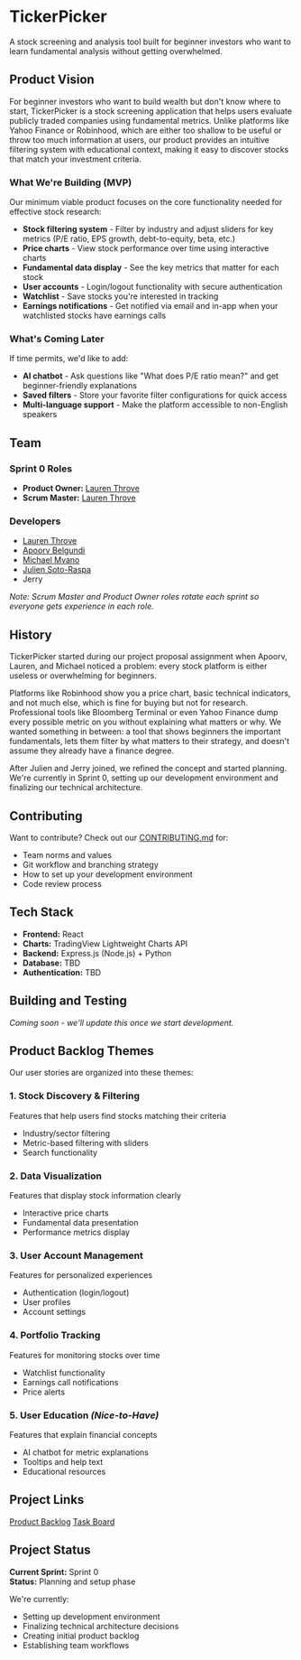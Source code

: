 <!-- # Project Repository

This repository will be used for team projects.

Several sets of instructions are included in this repository. They should each be treated as separate assignments with their own due dates and sets of requirements.

1. See the [App Map & Wireframes](instructions-0a-app-map-wireframes.md) and [Prototyping](./instructions-0b-prototyping.md) instructions for the requirements of the initial user experience design of the app.

1. Delete the contents of this file and replace with the contents of a proper README.md, as described in the [project setup instructions](./instructions-0c-project-setup.md)

1. See the [Sprint Planning instructions](instructions-0d-sprint-planning.md) for the requirements of Sprint Planning for each Sprint.

1. See the [Front-End Development instructions](./instructions-1-front-end.md) for the requirements of the initial Front-End Development.

1. See the [Back-End Development instructions](./instructions-2-back-end.md) for the requirements of the initial Back-End Development.

1. See the [Database Integration instructions](./instructions-3-database.md) for the requirements of integrating a database into the back-end.

1. See the [Deployment instructions](./instructions-4-deployment.md) for the requirements of deploying an app. -->

# TickerPicker

A stock screening and analysis tool built for beginner investors who want to learn fundamental analysis without getting overwhelmed.

## Product Vision

For beginner investors who want to build wealth but don't know where to start, TickerPicker is a stock screening application that helps users evaluate publicly traded companies using fundamental metrics. Unlike platforms like Yahoo Finance or Robinhood, which are either too shallow to be useful or throw too much information at users, our product provides an intuitive filtering system with educational context, making it easy to discover stocks that match your investment criteria.

### What We're Building (MVP)

Our minimum viable product focuses on the core functionality needed for effective stock research:

- **Stock filtering system** - Filter by industry and adjust sliders for key metrics (P/E ratio, EPS growth, debt-to-equity, beta, etc.)
- **Price charts** - View stock performance over time using interactive charts
- **Fundamental data display** - See the key metrics that matter for each stock
- **User accounts** - Login/logout functionality with secure authentication
- **Watchlist** - Save stocks you're interested in tracking
- **Earnings notifications** - Get notified via email and in-app when your watchlisted stocks have earnings calls

### What's Coming Later

If time permits, we'd like to add:

- **AI chatbot** - Ask questions like "What does P/E ratio mean?" and get beginner-friendly explanations
- **Saved filters** - Store your favorite filter configurations for quick access
- **Multi-language support** - Make the platform accessible to non-English speakers

## Team

### Sprint 0 Roles

- **Product Owner:** [Lauren Throve](https://github.com/laurenst17)
- **Scrum Master:** [Lauren Throve](https://github.com/laurenst17)

### Developers

- [Lauren Throve](https://github.com/laurenst17)
- [Apoorv Belgundi](https://github.com/apoorvib)
- [Michael Mvano](https://github.com/michx02)
- [Julien Soto-Raspa](https://github.com/jlnsr)
- Jerry

_Note: Scrum Master and Product Owner roles rotate each sprint so everyone gets experience in each role._

## History

TickerPicker started during our project proposal assignment when Apoorv, Lauren, and Michael noticed a problem: every stock platform is either useless or overwhelming for beginners.

Platforms like Robinhood show you a price chart, basic technical indicators, and not much else, which is fine for buying but not for research. Professional tools like Bloomberg Terminal or even Yahoo Finance dump every possible metric on you without explaining what matters or why. We wanted something in between: a tool that shows beginners the important fundamentals, lets them filter by what matters to their strategy, and doesn't assume they already have a finance degree.

After Julien and Jerry joined, we refined the concept and started planning. We're currently in Sprint 0, setting up our development environment and finalizing our technical architecture.

## Contributing

Want to contribute? Check out our [CONTRIBUTING.md](./CONTRIBUTING.md) for:

- Team norms and values
- Git workflow and branching strategy
- How to set up your development environment
- Code review process

## Tech Stack

- **Frontend:** React
- **Charts:** TradingView Lightweight Charts API
- **Backend:** Express.js (Node.js) + Python
- **Database:** TBD
- **Authentication:** TBD

## Building and Testing

_Coming soon - we'll update this once we start development._

## Product Backlog Themes

Our user stories are organized into these themes:

### 1. Stock Discovery & Filtering

Features that help users find stocks matching their criteria

- Industry/sector filtering
- Metric-based filtering with sliders
- Search functionality

### 2. Data Visualization

Features that display stock information clearly

- Interactive price charts
- Fundamental data presentation
- Performance metrics display

### 3. User Account Management

Features for personalized experiences

- Authentication (login/logout)
- User profiles
- Account settings

### 4. Portfolio Tracking

Features for monitoring stocks over time

- Watchlist functionality
- Earnings call notifications
- Price alerts

### 5. User Education _(Nice-to-Have)_

Features that explain financial concepts

- AI chatbot for metric explanations
- Tooltips and help text
- Educational resources

## Project Links

[Product Backlog](https://github.com/orgs/agile-students-fall2025/projects/20/views/1)
[Task Board](https://github.com/orgs/agile-students-fall2025/projects/20/views/3)

## Project Status

**Current Sprint:** Sprint 0  
**Status:** Planning and setup phase

We're currently:

- Setting up development environment
- Finalizing technical architecture decisions
- Creating initial product backlog
- Establishing team workflows

